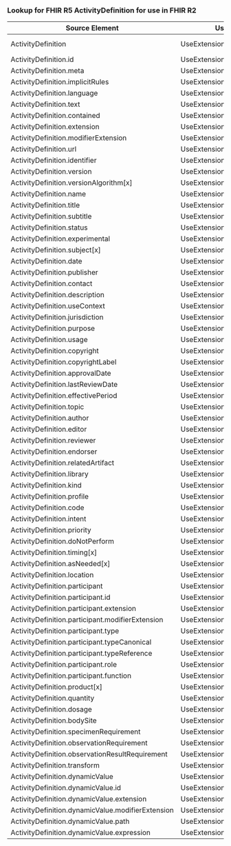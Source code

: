 ### Lookup for FHIR R5 ActivityDefinition for use in FHIR R2

| Source Element | Usage | Target |
| -------------- | ----- | ------ |
| ActivityDefinition | UseExtension | http://hl7.org/fhir/5.0/StructureDefinition/extension-ActivityDefinition |
| ActivityDefinition.id | UseExtensionFromAncestor | - |
| ActivityDefinition.meta | UseExtensionFromAncestor | - |
| ActivityDefinition.implicitRules | UseExtensionFromAncestor | - |
| ActivityDefinition.language | UseExtensionFromAncestor | - |
| ActivityDefinition.text | UseExtensionFromAncestor | - |
| ActivityDefinition.contained | UseExtensionFromAncestor | - |
| ActivityDefinition.extension | UseExtensionFromAncestor | - |
| ActivityDefinition.modifierExtension | UseExtensionFromAncestor | - |
| ActivityDefinition.url | UseExtensionFromAncestor | - |
| ActivityDefinition.identifier | UseExtensionFromAncestor | - |
| ActivityDefinition.version | UseExtensionFromAncestor | - |
| ActivityDefinition.versionAlgorithm[x] | UseExtensionFromAncestor | - |
| ActivityDefinition.name | UseExtensionFromAncestor | - |
| ActivityDefinition.title | UseExtensionFromAncestor | - |
| ActivityDefinition.subtitle | UseExtensionFromAncestor | - |
| ActivityDefinition.status | UseExtensionFromAncestor | - |
| ActivityDefinition.experimental | UseExtensionFromAncestor | - |
| ActivityDefinition.subject[x] | UseExtensionFromAncestor | - |
| ActivityDefinition.date | UseExtensionFromAncestor | - |
| ActivityDefinition.publisher | UseExtensionFromAncestor | - |
| ActivityDefinition.contact | UseExtensionFromAncestor | - |
| ActivityDefinition.description | UseExtensionFromAncestor | - |
| ActivityDefinition.useContext | UseExtensionFromAncestor | - |
| ActivityDefinition.jurisdiction | UseExtensionFromAncestor | - |
| ActivityDefinition.purpose | UseExtensionFromAncestor | - |
| ActivityDefinition.usage | UseExtensionFromAncestor | - |
| ActivityDefinition.copyright | UseExtensionFromAncestor | - |
| ActivityDefinition.copyrightLabel | UseExtensionFromAncestor | - |
| ActivityDefinition.approvalDate | UseExtensionFromAncestor | - |
| ActivityDefinition.lastReviewDate | UseExtensionFromAncestor | - |
| ActivityDefinition.effectivePeriod | UseExtensionFromAncestor | - |
| ActivityDefinition.topic | UseExtensionFromAncestor | - |
| ActivityDefinition.author | UseExtensionFromAncestor | - |
| ActivityDefinition.editor | UseExtensionFromAncestor | - |
| ActivityDefinition.reviewer | UseExtensionFromAncestor | - |
| ActivityDefinition.endorser | UseExtensionFromAncestor | - |
| ActivityDefinition.relatedArtifact | UseExtensionFromAncestor | - |
| ActivityDefinition.library | UseExtensionFromAncestor | - |
| ActivityDefinition.kind | UseExtensionFromAncestor | - |
| ActivityDefinition.profile | UseExtensionFromAncestor | - |
| ActivityDefinition.code | UseExtensionFromAncestor | - |
| ActivityDefinition.intent | UseExtensionFromAncestor | - |
| ActivityDefinition.priority | UseExtensionFromAncestor | - |
| ActivityDefinition.doNotPerform | UseExtensionFromAncestor | - |
| ActivityDefinition.timing[x] | UseExtensionFromAncestor | - |
| ActivityDefinition.asNeeded[x] | UseExtensionFromAncestor | - |
| ActivityDefinition.location | UseExtensionFromAncestor | - |
| ActivityDefinition.participant | UseExtensionFromAncestor | - |
| ActivityDefinition.participant.id | UseExtensionFromAncestor | - |
| ActivityDefinition.participant.extension | UseExtensionFromAncestor | - |
| ActivityDefinition.participant.modifierExtension | UseExtensionFromAncestor | - |
| ActivityDefinition.participant.type | UseExtensionFromAncestor | - |
| ActivityDefinition.participant.typeCanonical | UseExtensionFromAncestor | - |
| ActivityDefinition.participant.typeReference | UseExtensionFromAncestor | - |
| ActivityDefinition.participant.role | UseExtensionFromAncestor | - |
| ActivityDefinition.participant.function | UseExtensionFromAncestor | - |
| ActivityDefinition.product[x] | UseExtensionFromAncestor | - |
| ActivityDefinition.quantity | UseExtensionFromAncestor | - |
| ActivityDefinition.dosage | UseExtensionFromAncestor | - |
| ActivityDefinition.bodySite | UseExtensionFromAncestor | - |
| ActivityDefinition.specimenRequirement | UseExtensionFromAncestor | - |
| ActivityDefinition.observationRequirement | UseExtensionFromAncestor | - |
| ActivityDefinition.observationResultRequirement | UseExtensionFromAncestor | - |
| ActivityDefinition.transform | UseExtensionFromAncestor | - |
| ActivityDefinition.dynamicValue | UseExtensionFromAncestor | - |
| ActivityDefinition.dynamicValue.id | UseExtensionFromAncestor | - |
| ActivityDefinition.dynamicValue.extension | UseExtensionFromAncestor | - |
| ActivityDefinition.dynamicValue.modifierExtension | UseExtensionFromAncestor | - |
| ActivityDefinition.dynamicValue.path | UseExtensionFromAncestor | - |
| ActivityDefinition.dynamicValue.expression | UseExtensionFromAncestor | - |
